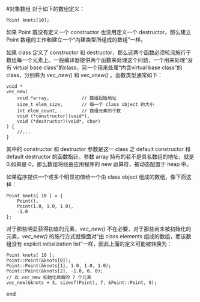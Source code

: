 #对象数组
对于如下的数组定义：
	
	Point knots[10];
	
如果 Point 既没有定义一个 constructor 也没用定义一个 destructor，那么建立 Point 数组的工作和建立一个“内建类型所组成的数组”一样。

如果 class 定义了 constructor 和 destructor，那么这两个函数必须轮流施行于数组每一个元素上。一般编译器提供两个函数来处理这个问题，一个用来处理“没有 virtual base class”的class，另一个用来处理“内含virtual base class”的class，分别称为 _vec_new()_ 和 _vec_vnew()_ 。函数类型通常如下：

	void *
	vec_new(
		void *array,			// 数组起始地址
		size_t elem_size,		// 每一个 class object 的大小
		int elem_count,			// 数组元素的个数
		void (*constructor)(void*),
		void (*destructor)(void*, char)
	) {
		//... 
	}
其中的 constructor 和 destructor 参数是这一 class 之 default constructor 和 default destructor 的函数指针。参数 array 持有的若不是具名数组的地址，就是0.如果是 0，那么数组将经由应用程序的 new 运算符，被动态配置于 heap 中。

如果程序提供一个或多个明显初值给一个由 class object 组成的数组，像下面这样：

	Point knots[ 10 ] = {
		Point(),
		Point(1.0, 1.0, 1.0),
		-1.0
	};
	
对于那些明显获得初值的元素，<i>vec_new()</i> 不在必要，对于那些尚未被初始化的元素，<i>vec_new()</i> 的施行方式就像面对“由 class elements 组成的数组，而该数组没有 explicit initialization list”一样，因此上面的定义可能被转换为：

	Point knots[ 10 ];
	Point::Point(&knots[0]);
	Point::Point(&knots[1], 1.0, 1.0, 1.0);
	Point::Point(&knots[2], -1.0, 0, 0);
	// 以 vec_new 初始化后面的 7 个元素
	vec_new(&knots + 3, sizeof(Point), 7, &Point::Point, 0);
	
end